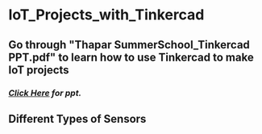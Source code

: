# IoT_Projects_with_Tinkercad
## **Go through "Thapar SummerSchool_Tinkercad PPT.pdf" to learn how to use Tinkercad to make IoT projects**
### *<a href= "https://docs.google.com/presentation/d/e/2PACX-1vTWG4-8nU2A1Dk4MKglB7VYGRAvVgcA5_mlZwWWDm-AsZ6NDqfJxsSG55vNhqWeLg/pub?start=false&loop=false&delayms=60000"> Click Here</a> for ppt.*
## **Different Types of Sensors**
### *<a href= "https://circuitdigest.com/tutorial/different-types-of-sensors-and-their-working">*
